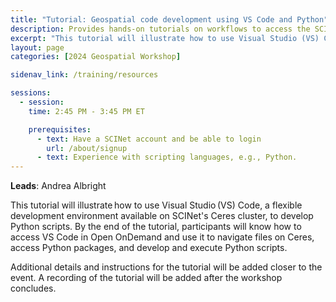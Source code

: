 ```yaml
---
title: "Tutorial: Geospatial code development using VS Code and Python"
description: Provides hands-on tutorials on workflows to access the SCINet HPC systems and conduct geospatial research at scale and fosters geospatial research efforts.
excerpt: "This tutorial will illustrate how to use Visual Studio (VS) Code, a flexible development environment available on SCINet's Ceres cluster, to develop Python scripts. By the end of the tutorial, participants will know how to access VS Code in Open OnDemand and use it to navigate files on Ceres, access Python packages, and develop and execute Python scripts."
layout: page
categories: [2024 Geospatial Workshop] 

sidenav_link: /training/resources

sessions:
  - session: 
    time: 2:45 PM - 3:45 PM ET

    prerequisites:
      - text: Have a SCINet account and be able to login 
        url: /about/signup
      - text: Experience with scripting languages, e.g., Python. 
---
```


**Leads**: Andrea Albright

This tutorial will illustrate how to use Visual Studio (VS) Code, a flexible development environment available on SCINet's Ceres cluster, to develop Python scripts. By the end of the tutorial, participants will know how to access VS Code in Open OnDemand and use it to navigate files on Ceres, access Python packages, and develop and execute Python scripts. 

Additional details and instructions for the tutorial will be added closer to the event. A recording of the tutorial will be added after the workshop concludes. 


